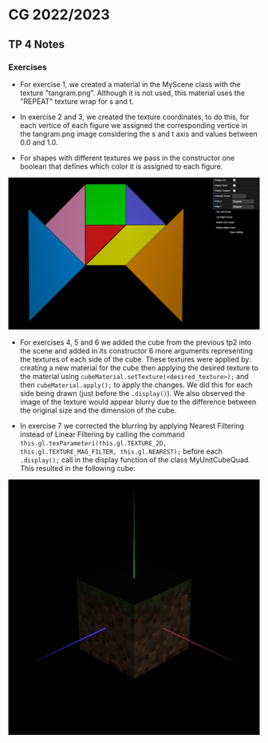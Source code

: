 # CG 2022/2023


## TP 4 Notes

### Exercises

- For exercise 1, we created a material in the MyScene class with the texture "tangram.png". Although it is not used, this material uses the "REPEAT" texture wrap for s and t.

- In exercise 2 and 3, we created the texture coordinates, to do this, for each vertice of each figure we assigned the corresponding vertice in the tangram.png image considering the s and t axis and values between 0.0 and 1.0. 
- For shapes with different textures we pass in the constructor one boolean that defines which color it is assigned to each figure.

![Screenshot 1](screenshots/cg-t10g05-tp4-1.png)

- For exercises 4, 5 and 6 we added the cube from the previous tp2 into the scene and added in its constructor 6 more arguments representing the textures of each side of the cube. These textures were applied by: creating a new material for the cube then applying the desired texture to the material using `cubeMaterial.setTexture(<desired_texture>);` and then `cubeMaterial.apply();` to apply the changes. We did this for each side being drawn (just before the `.display()`). We also observed the image of the texture would appear blurry due to the difference between the original size and the dimension of the cube.

- In exercise 7 we corrected the blurring by applying Nearest Filtering instead of Linear Filtering by calling the command `this.gl.texParameteri(this.gl.TEXTURE_2D, this.gl.TEXTURE_MAG_FILTER, this.gl.NEAREST);` before each `.display();` call in the display function of the class MyUnitCubeQuad. This resulted in the following cube:

![Screenshot 2](screenshots/cg-t10g05-tp4-2.png)